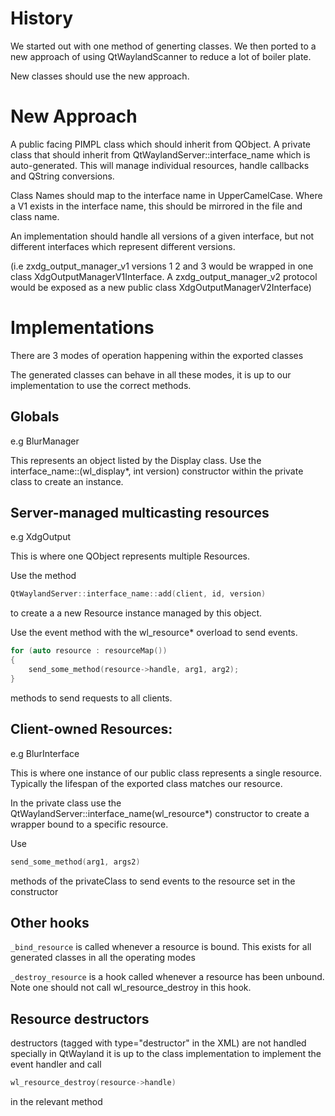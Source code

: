 # History

We started out with one method of generting classes. We then ported to a new approach of using QtWaylandScanner to reduce a lot of boiler plate.

New classes should use the new approach.

# New Approach

A public facing PIMPL class which should inherit from QObject.
A private class that should inherit from QtWaylandServer::interface_name which is auto-generated. This will manage individual resources, handle callbacks and QString conversions.

Class Names should map to the interface name in UpperCamelCase.
Where a V1 exists in the interface name, this should be mirrored in the file and class name.

An implementation should handle all versions of a given interface, but not different interfaces which represent different versions.

(i.e zxdg_output_manager_v1 versions 1 2 and 3 would be wrapped in one class XdgOutputManagerV1Interface. A zxdg_output_manager_v2 protocol would be exposed as a new public class XdgOutputManagerV2Interface)

# Implementations

There are 3 modes of operation happening within the exported classes

The generated classes can behave in all these modes, it is up to our implementation to use the correct methods.

## Globals
e.g BlurManager

This represents an object listed by the Display class.
Use the interface_name::(wl_display*, int version) constructor within the private class to create an instance.


## Server-managed multicasting resources
e.g XdgOutput

This is where one QObject represents multiple Resources.

Use the method
```cpp
QtWaylandServer::interface_name::add(client, id, version)
```

to create a a new Resource instance managed by this object.

Use the event method with the wl_resource* overload to send events.

```cpp
for (auto resource : resourceMap())
{
    send_some_method(resource->handle, arg1, arg2);
}
```

methods to send requests to all clients.

## Client-owned Resources:

e.g BlurInterface

This is where one instance of our public class represents a single resource. Typically the lifespan of the exported class matches our resource.

In the private class use the QtWaylandServer::interface_name(wl_resource*) constructor to create a wrapper bound to a specific resource.

Use
```cpp
send_some_method(arg1, args2)
```
methods of the privateClass to send events to the resource set in the constructor


## Other hooks

`_bind_resource` is called whenever a resource is bound. This exists for all generated classes in all the operating modes

`_destroy_resource` is a hook called whenever a resource has been unbound.
Note one should not call wl_resource_destroy in this hook.

## Resource destructors

destructors (tagged with type="destructor" in the XML) are not handled specially in QtWayland it is up to the class implementation to implement the event handler and call 
```cpp
wl_resource_destroy(resource->handle)
```
in the relevant method

